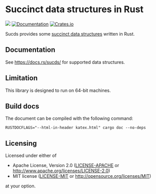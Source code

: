 # Succinct data structures in Rust

![](https://github.com/kampersanda/sucds/actions/workflows/rust.yml/badge.svg)
[![Documentation](https://docs.rs/sucds/badge.svg)](https://docs.rs/sucds)
[![Crates.io](https://img.shields.io/crates/v/sucds.svg)](https://crates.io/crates/sucds)

Sucds provides some [succinct data structures](https://en.wikipedia.org/wiki/Succinct_data_structure) written in Rust.

## Documentation

See https://docs.rs/sucds/ for supported data structures.

## Limitation

This library is designed to run on 64-bit machines.

## Build docs

The document can be compiled with the following command:

```console
RUSTDOCFLAGS="--html-in-header katex.html" cargo doc --no-deps
```

## Licensing

Licensed under either of

 * Apache License, Version 2.0
   ([LICENSE-APACHE](LICENSE-APACHE) or http://www.apache.org/licenses/LICENSE-2.0)
 * MIT license
   ([LICENSE-MIT](LICENSE-MIT) or http://opensource.org/licenses/MIT)

at your option.
